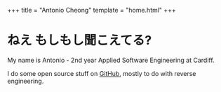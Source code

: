 +++
title = "Antonio Cheong"
template = "home.html"
+++

# ねえ もしもし聞こえてる?

My name is Antonio - 2nd year Applied Software Engineering at Cardiff.

I do some open source stuff on [GitHub](https://github.com/acheong08/), mostly to do with reverse engineering.
